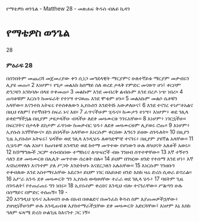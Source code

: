 ﻿
የማቴዎስ ወንጌል - Matthew 28 - መጽሐፍ ቅዱስ ብሉይ ኪዳን
# የማቴዎስ ወንጌል
28
### ምዕራፍ 28
 በሰንበትም መጨረሻ መጀመሪያው ቀን ሲነጋ መግደላዊት ማርያምና ሁለተኛይቱ ማርያም መቃብሩን ሊያዩ መጡ።
2  እነሆም፥ የጌታ መልአክ ከሰማይ ስለ ወረደ ታላቅ የምድር መናወጥ ሆነ፤ ቀርቦም ድንጋዩን አንከባሎ በላዩ ተቀመጠ።
3  መልኩም እንደ መብረቅ ልብሱም እንደ በረዶ ነጭ ነበረ።
4  ጠባቆቹም እርሱን ከመፍራት የተነሣ ተናወጡ እንደ ሞቱም ሆኑ።
5  መልአኩም መልሶ ሴቶቹን አላቸው። እናንተስ አትፍሩ የተሰቀለውን ኢየሱስን እንድትሹ አውቃለሁና፤
6  እንደ ተናገረ ተነሥቶአልና በዚህ የለም፤ የተኛበትን ስፍራ ኑና እዩ።
7  ፈጥናችሁም ሂዱና። ከሙታን ተነሣ፥ እነሆም፥ ወደ ገሊላ ይቀድማችኋል በዚያም ታዩታላችሁ ብላችሁ ለደቀ መዛሙርቱ ንገሩአቸው።
8  እነሆም፥ ነገርኋችሁ። በፍርሃትና በታላቅ ደስታም ፈጥነው ከመቃብር ሄዱ፥ ለደቀ መዛሙርቱም ሊያወሩ ሮጡ።
9  እነሆም፥ ኢየሱስ አገኛቸውና። ደስ ይበላችሁ አላቸው። እነርሱም ቀርበው እግሩን ይዘው ሰገዱለት።
10  በዚያን ጊዜ ኢየሱስ። አትፍሩ፤ ሄዳችሁ ወደ ገሊላ እንዲሄዱ ለወንድሞቼ ተናገሩ፥ በዚያም ያዩኛል አላቸው።
11  ሲሄዱም ሳሉ እነሆ፥ ከጠባቆቹ አንዳንድ ወደ ከተማ መጥተው የሆነውን ሁሉ ለካህናት አለቆች አወሩ።
12  ከሽማግሎች ጋርም ተሰብስበው ተማከሩና ለጭፍሮች ብዙ ገንዘብ ሰጥተዋቸው።
13  እኛ ተኝተን ሳለን ደቀ መዛሙርቱ በሌሊት መጥተው ሰረቁት በሉ።
14  ይህም በገዢው ዘንድ የተሰማ እንደ ሆነ፥ እኛ እናስረዳዋለን እናንተም ያለ ሥጋት እንድትሆኑ እናደርጋለን አሉአቸው።
15  እነርሱም ገንዘቡን ተቀብለው እንደ አስተማሩአቸው አደረጉ። ይህም ነገር በአይሁድ ዘንድ እስከ ዛሬ ድረስ ሲወራ ይኖራል።
16  አሥራ አንዱ ደቀ መዛሙርት ግን ኢየሱስ ወዳዘዛቸው ተራራ ወደ ገሊላ ሄዱ፥
17  ባዩትም ጊዜ ሰገዱለት፤ የተጠራጠሩ ግን ነበሩ።
18  ኢየሱስም ቀረበና እንዲህ ብሎ ተናገራቸው። ሥልጣን ሁሉ በሰማይና በምድር ተሰጠኝ።
19 -  
20  እንግዲህ ሂዱና አሕዛብን ሁሉ በአብ በወልድና በመንፈስ ቅዱስ ስም እያጠመቃችኋቸው፥ ያዘዝኋችሁንም ሁሉ እንዲጠብቁ እያስተማራችኋቸው ደቀ መዛሙርት አድርጓቸው፤ እነሆም እኔ እስከ ዓለም ፍጻሜ ድረስ ሁልጊዜ ከእናንተ ጋር ነኝ። 
